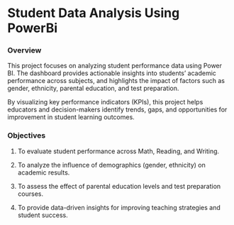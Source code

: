 # Student Data Analysis Using PowerBi

### Overview
This project focuses on analyzing student performance data using Power BI. The dashboard provides actionable insights into students’ academic performance across subjects, and highlights the impact of factors such as gender, ethnicity, parental education, and test preparation.

By visualizing key performance indicators (KPIs), this project helps educators and decision-makers identify trends, gaps, and opportunities for improvement in student learning outcomes.

### Objectives
1) To evaluate student performance across Math, Reading, and Writing.

2) To analyze the influence of demographics (gender, ethnicity) on academic results.

3) To assess the effect of parental education levels and test preparation courses.

4) To provide data-driven insights for improving teaching strategies and student success.

### 
